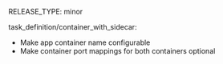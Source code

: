 RELEASE_TYPE: minor

task_definition/container_with_sidecar:

- Make app container name configurable
- Make container port mappings for both containers optional
